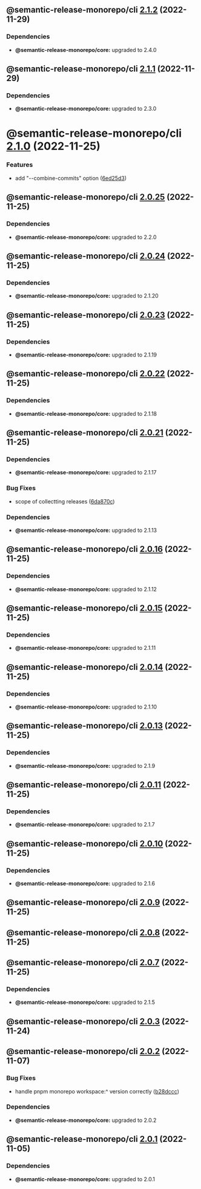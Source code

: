 ## @semantic-release-monorepo/cli [2.1.2](https://github.com/bubkoo/semantic-release-monorepo/compare/@semantic-release-monorepo/cli@2.1.1...@semantic-release-monorepo/cli@2.1.2) (2022-11-29)





### Dependencies

* **@semantic-release-monorepo/core:** upgraded to 2.4.0

## @semantic-release-monorepo/cli [2.1.1](https://github.com/bubkoo/semantic-release-monorepo/compare/@semantic-release-monorepo/cli@2.1.0...@semantic-release-monorepo/cli@2.1.1) (2022-11-29)





### Dependencies

* **@semantic-release-monorepo/core:** upgraded to 2.3.0

# @semantic-release-monorepo/cli [2.1.0](https://github.com/bubkoo/semantic-release-monorepo/compare/@semantic-release-monorepo/cli@2.0.25...@semantic-release-monorepo/cli@2.1.0) (2022-11-25)


### Features

* add "--combine-commits" option ([6ed25d3](https://github.com/bubkoo/semantic-release-monorepo/commit/6ed25d3c9f8c3944749806528cf690d07861e571))

## @semantic-release-monorepo/cli [2.0.25](https://github.com/bubkoo/semantic-release-monorepo/compare/@semantic-release-monorepo/cli@2.0.24...@semantic-release-monorepo/cli@2.0.25) (2022-11-25)





### Dependencies

* **@semantic-release-monorepo/core:** upgraded to 2.2.0

## @semantic-release-monorepo/cli [2.0.24](https://github.com/bubkoo/semantic-release-monorepo/compare/@semantic-release-monorepo/cli@2.0.23...@semantic-release-monorepo/cli@2.0.24) (2022-11-25)





### Dependencies

* **@semantic-release-monorepo/core:** upgraded to 2.1.20

## @semantic-release-monorepo/cli [2.0.23](https://github.com/bubkoo/semantic-release-monorepo/compare/@semantic-release-monorepo/cli@2.0.22...@semantic-release-monorepo/cli@2.0.23) (2022-11-25)





### Dependencies

* **@semantic-release-monorepo/core:** upgraded to 2.1.19

## @semantic-release-monorepo/cli [2.0.22](https://github.com/bubkoo/semantic-release-monorepo/compare/@semantic-release-monorepo/cli@2.0.21...@semantic-release-monorepo/cli@2.0.22) (2022-11-25)





### Dependencies

* **@semantic-release-monorepo/core:** upgraded to 2.1.18

## @semantic-release-monorepo/cli [2.0.21](https://github.com/bubkoo/semantic-release-monorepo/compare/@semantic-release-monorepo/cli@2.0.20...@semantic-release-monorepo/cli@2.0.21) (2022-11-25)





### Dependencies

* **@semantic-release-monorepo/core:** upgraded to 2.1.17

### Bug Fixes

* scope of collectting releases ([6da870c](https://github.com/bubkoo/semantic-release-monorepo/commit/6da870c041be91cf0390910ff98441e007992b10))





### Dependencies

* **@semantic-release-monorepo/core:** upgraded to 2.1.13

## @semantic-release-monorepo/cli [2.0.16](https://github.com/bubkoo/semantic-release-monorepo/compare/@semantic-release-monorepo/cli@2.0.15...@semantic-release-monorepo/cli@2.0.16) (2022-11-25)





### Dependencies

* **@semantic-release-monorepo/core:** upgraded to 2.1.12

## @semantic-release-monorepo/cli [2.0.15](https://github.com/bubkoo/semantic-release-monorepo/compare/@semantic-release-monorepo/cli@2.0.14...@semantic-release-monorepo/cli@2.0.15) (2022-11-25)





### Dependencies

* **@semantic-release-monorepo/core:** upgraded to 2.1.11

## @semantic-release-monorepo/cli [2.0.14](https://github.com/bubkoo/semantic-release-monorepo/compare/@semantic-release-monorepo/cli@2.0.13...@semantic-release-monorepo/cli@2.0.14) (2022-11-25)





### Dependencies

* **@semantic-release-monorepo/core:** upgraded to 2.1.10

## @semantic-release-monorepo/cli [2.0.13](https://github.com/bubkoo/semantic-release-monorepo/compare/@semantic-release-monorepo/cli@2.0.12...@semantic-release-monorepo/cli@2.0.13) (2022-11-25)





### Dependencies

* **@semantic-release-monorepo/core:** upgraded to 2.1.9

## @semantic-release-monorepo/cli [2.0.11](https://github.com/bubkoo/semantic-release-monorepo/compare/@semantic-release-monorepo/cli@2.0.10...@semantic-release-monorepo/cli@2.0.11) (2022-11-25)





### Dependencies

* **@semantic-release-monorepo/core:** upgraded to 2.1.7

## @semantic-release-monorepo/cli [2.0.10](https://github.com/bubkoo/semantic-release-monorepo/compare/@semantic-release-monorepo/cli@2.0.9...@semantic-release-monorepo/cli@2.0.10) (2022-11-25)





### Dependencies

* **@semantic-release-monorepo/core:** upgraded to 2.1.6

## @semantic-release-monorepo/cli [2.0.9](https://github.com/bubkoo/semantic-release-monorepo/compare/@semantic-release-monorepo/cli@2.0.8...@semantic-release-monorepo/cli@2.0.9) (2022-11-25)

## @semantic-release-monorepo/cli [2.0.8](https://github.com/bubkoo/semantic-release-monorepo/compare/@semantic-release-monorepo/cli@2.0.7...@semantic-release-monorepo/cli@2.0.8) (2022-11-25)

## @semantic-release-monorepo/cli [2.0.7](https://github.com/bubkoo/semantic-release-monorepo/compare/@semantic-release-monorepo/cli@2.0.6...@semantic-release-monorepo/cli@2.0.7) (2022-11-25)





### Dependencies

* **@semantic-release-monorepo/core:** upgraded to 2.1.5

## @semantic-release-monorepo/cli [2.0.3](https://github.com/bubkoo/semantic-release-monorepo/compare/@semantic-release-monorepo/cli@2.0.2...@semantic-release-monorepo/cli@2.0.3) (2022-11-24)

## @semantic-release-monorepo/cli [2.0.2](https://github.com/bubkoo/semantic-release-monorepo/compare/@semantic-release-monorepo/cli@2.0.1...@semantic-release-monorepo/cli@2.0.2) (2022-11-07)


### Bug Fixes

* handle pnpm monorepo workspace:^ version correctly ([b28dccc](https://github.com/bubkoo/semantic-release-monorepo/commit/b28dccc59aabe3660a2b7a50270ff930895e06b7))





### Dependencies

* **@semantic-release-monorepo/core:** upgraded to 2.0.2

## @semantic-release-monorepo/cli [2.0.1](https://github.com/bubkoo/semantic-release-monorepo/compare/@semantic-release-monorepo/cli@2.0.0...@semantic-release-monorepo/cli@2.0.1) (2022-11-05)





### Dependencies

* **@semantic-release-monorepo/core:** upgraded to 2.0.1
